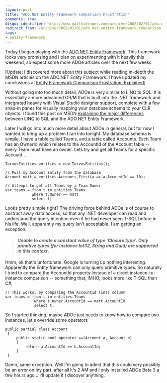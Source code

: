 ```yaml
---
layout: post
title: "ADO.NET Entity Framework Comparison Frustration"
comments: true
disqus_identifier: http://www.matthidinger.com/archive/2008/02/01/ado.net-entity-framework-comparison-frustration.aspx
redirect_from: /archive/2008/02/01/ado.net-entity-framework-comparison-frustration.aspx/
tags: 
- entity-framework
---
```

Today I began playing with the [ADO.NET Entity Framework](http://blog.matthidinger.com/ct.ashx?id=1d3e122e-345a-4975-801d-526a15480442&url=http%3a%2f%2fmsdn2.microsoft.com%2fen-us%2flibrary%2faa697427(VS.80).aspx). This framework looks very promising and I plan on experimenting with it heavily this weekend, so expect some more ADOe articles over the next few weeks.

\[Update: I discovered more about this subject while reading in-depth the MSDN articles on the ADO.NET Entity Framework. I have updated my conclusions at [Entity Framework Comparison Frustration: Explained](http://blog.matthidinger.com/ct.ashx?id=1d3e122e-345a-4975-801d-526a15480442&url=http%3a%2f%2fblog.matthidinger.com%2f2008%2f02%2f26%2fEntityFrameworkComparisonFrustrationExplained.aspx)\]

Without going into too much detail, ADOe is very similar to LINQ to SQL. It is essentially a more advanced OR/M that is built into the .NET framework and integrated heavily with Visual Studio designer support, complete with a few snap-in panes for visually mapping your database schema to your CLR objects. I found this post on MSDN [explaining the major differences](http://blog.matthidinger.com/ct.ashx?id=1d3e122e-345a-4975-801d-526a15480442&url=http%3a%2f%2fforums.microsoft.com%2fMSDN%2fShowPost.aspx%3fPostID%3d1935713%26SiteID%3d1) between LINQ to SQL and the ADO.NET Entity Framework.

Later I will go into much more detail about ADOe in general, but for now I wanted to bring up a problem I ran into tonight. My database schema is simple, I have a table called Teams, and a table called Accounts. Each Team has an OwnerId which relates to the AccountId of the Account table -- every Team must have an owner. Lets try and get all Teams for a specific Account...

``` brush:
TorvusEntities entities = new TorvusEntities();

// Pull my Account Entity from the database
Account matt = entities.Accounts.First(a => a.AccountId == 10);
 
// Attempt to get all Teams by a Team Owner
var teams = from t in entities.Teams
            where t.Owner == matt
            select t;
```

[](http://blog.matthidinger.com/ct.ashx?id=1d3e122e-345a-4975-801d-526a15480442&url=http%3a%2f%2f11011.net%2fsoftware%2fvspaste)Looks pretty simple right? The driving force behind ADOe is of course to abstract away data access, so that any .NET developer can read and understand the query intention even if he had never seen T-SQL before in his life. Well, apparently my query isn't acceptable. I am getting an exception:

> #### *Unable to create a constant value of type 'Closure type'. Only primitive types (for instance Int32, String and Guid) are supported in this context.*

Hmm, ok that's unfortunate. Google is turning up nothing interesting. Apparently the Entity framework can only query primitive types. So naturally I tried to compare the AccountId property instead of a direct instance-to-instance comparison -- something that, IMHO, looks more like T-SQL than C\#.

``` brush:
// This works, by comparing the AccountId (int) column
var teams = from t in entities.Teams
             where t.Owner.AccountId == matt.AccountId
             select t;
```

So I started thinking, maybe ADOe just needs to know how to compare two instances, let's override some operators

``` brush:
public partial class Account
 {
     public static bool operator ==(Account a, Account b)
     {
         return a.AccountId == b.AccountId;
     }
 }
```

Damn, same exception. Well I'm going to admit that this could very possibly be an error on my part, after all it's 2 AM and I only installed ADOe Beta 3 a few hours ago... I'll update if I discover anything.


